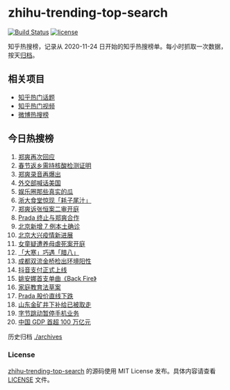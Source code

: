 # zhihu-trending-top-search

[![Build Status](https://github.com/justjavac/zhihu-trending-top-search/workflows/ci/badge.svg?branch=main)](https://github.com/justjavac/zhihu-trending-top-search/actions)
[![license](https://img.shields.io/github/license/justjavac/zhihu-trending-top-search)](https://github.com/justjavac/zhihu-trending-top-search/blob/main/LICENSE)

知乎热搜榜，记录从 2020-11-24 日开始的知乎热搜榜单。每小时抓取一次数据，按天[归档](./archives)。

## 相关项目

- [知乎热门话题](https://github.com/justjavac/zhihu-trending-hot-questions)
- [知乎热门视频](https://github.com/justjavac/zhihu-trending-hot-video)
- [微博热搜榜](https://github.com/justjavac/weibo-trending-hot-search)

## 今日热搜榜

<!-- BEGIN -->
<!-- 最后更新时间 Wed Jan 20 2021 23:20:08 GMT+0800 (CST) -->
1. [郑爽再次回应](https://www.zhihu.com/search?q=郑爽回应)
1. [春节返乡需持核酸检测证明](https://www.zhihu.com/search?q=春节返乡)
1. [郑爽录音再爆出](https://www.zhihu.com/search?q=郑爽录音)
1. [外交部喊话美国](https://www.zhihu.com/search?q=德特里克堡)
1. [娱乐圈那些真实的瓜](https://www.zhihu.com/search?q=娱乐圈有什么真实的瓜)
1. [浙大食堂惊现「耗子尾汁」](https://www.zhihu.com/search?q=浙大食堂)
1. [郑爽诉张恒案二审开庭](https://www.zhihu.com/search?q=郑爽起诉)
1. [Prada 终止与郑爽合作](https://www.zhihu.com/search?q=prada)
1. [北京新增 7 例本土确诊](https://www.zhihu.com/search?q=大兴疫情)
1. [北京大兴疫情新进展](https://www.zhihu.com/search?q=大兴疫情)
1. [女童疑遭养母虐死案开庭](https://www.zhihu.com/search?q=郑仁)
1. [「大寒」巧遇「腊八」](https://www.zhihu.com/search?q=大寒)
1. [成都双流金桥检出环境阳性](https://www.zhihu.com/search?q=成都双流金桥)
1. [抖音支付正式上线](https://www.zhihu.com/search?q=抖音支付)
1. [姚安娜首支单曲《Back Fire》](https://www.zhihu.com/search?q=姚安娜)
1. [家庭教育法草案](https://www.zhihu.com/search?q=家庭教育法草案)
1. [Prada 股价直线下跌](https://www.zhihu.com/search?q=prada股价)
1. [山东金矿井下补给已被取走](https://www.zhihu.com/search?q=金矿事故)
1. [字节跳动暂停手机业务](https://www.zhihu.com/search?q=字节跳动)
1. [中国 GDP 首超 100 万亿元](https://www.zhihu.com/search?q=中国gdp)
<!-- END -->

历史归档 [./archives](./archives)

### License

[zhihu-trending-top-search](https://github.com/justjavac/zhihu-trending-top-search) 的源码使用 MIT License 发布。具体内容请查看 [LICENSE](./LICENSE) 文件。
